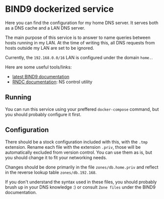# BIND9 dockerized service

Here you can find the configuration for my home DNS server.
It serves both as a DNS cache and a LAN DNS server. 

The main purpose of this service is to answer to name queries between hosts running in my LAN. At the time of writing this, all DNS requests from hosts outside my LAN are set to be ignored.

Currently, the `192.168.0.0/16` LAN is configured under the domain `home.`.

Here are some useful tools/links:
 * [latest BIND9 documentation](https://bind9.readthedocs.io/en/latest/chapter1.html)
 * [RNDC documentation](https://manpages.debian.org/bullseye/bind9-utils/rndc.8.en.html): NS control utility

## Running

You can run this service using your preffered `docker-compose` command, but you should probably configure it first.

## Configuration

There should be a stock configuration included with this, with the `.tmp` extension. Rename each file with the extension `.priv`, those will be automatically excluded from version control. You can use them as is, but you should change it to fit your networking needs. 

Changes should be done primarily in the file `zones/db.home.priv` and reflect in the reverse lookup table `zones/db.192.168`.

If you don't understand the syntax used in these files, you should probably brush up in your DNS knowledge :) or consult `Zone files` under the BIND9 documentation.
